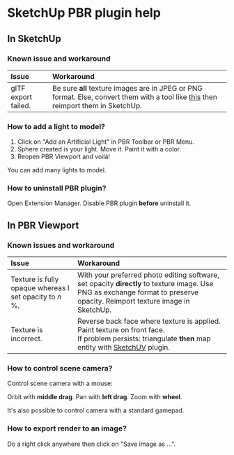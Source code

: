 
SketchUp PBR plugin help
========================

In SketchUp
-----------

### Known issue and workaround

Issue | Workaround
:--- | :---
glTF export failed. | Be sure **all** texture images are in JPEG or PNG format. Else, convert them with a tool like [this](https://image.online-convert.com/convert-to-png) then reimport them in SketchUp.

### How to add a light to model?

1. Click on "Add an Artificial Light" in PBR Toolbar or PBR Menu.
2. Sphere created is your light. Move it. Paint it with a color.
3. Reopen PBR Viewport and voilà!

You can add many lights to model.

### How to uninstall PBR plugin?

Open Extension Manager. Disable PBR plugin **before** uninstall it.

In PBR Viewport
---------------

### Known issues and workaround

Issue | Workaround
:--- | :---
Texture is fully opaque whereas I set opacity to *n* %. | With your preferred photo editing software, set opacity **directly** to texture image. Use PNG as exchange format to preserve opacity. Reimport texture image in SketchUp.
Texture is incorrect. | Reverse back face where texture is applied. Paint texture on front face.<br> If problem persists: triangulate **then** map entity with [SketchUV](https://extensions.sketchup.com/content/sketchuv) plugin.

### How to control scene camera?

Control scene camera with a mouse:

Orbit with **middle drag**. Pan with **left drag**. Zoom with **wheel**.

It's also possible to control camera with a standard gamepad.

### How to export render to an image?

Do a right click anywhere then click on "Save image as ...".
